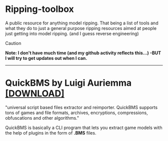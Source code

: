 # Ripping-toolbox

A public resource for anything model ripping. That being a list of tools and what they do to just a general purpose ripping resources aimed at people just getting into model ripping. (and I guess reverse engineering) 

> [!CAUTION]
> **Note: I don't have much time (and my github activity reflects this...) -BUT I will try to get updates out when I can.**

-------

# QuickBMS by Luigi Auriemma [[DOWNLOAD]](https://aluigi.altervista.org/quickbms.htm "QuickBMS homepage")
"universal script based files extractor and reimporter. QuickBMS supports tons of games and file formats, archives, encryptions, compressions, obfuscations and other algorithms."

QuickBMS is basically a CLI program that lets you extract game models with the help of plugins in the form of **.BMS** files. 
